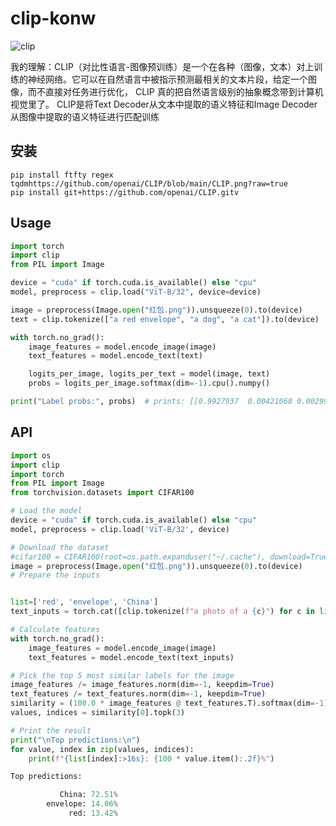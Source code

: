 # clip-konw
![clip](https://github.com/openai/CLIP/blob/main/CLIP.png?raw=true "clip")

我的理解：CLIP（对比性语言-图像预训练）是一个在各种（图像，文本）对上训练的神经网络。它可以在自然语言中被指示预测最相关的文本片段，给定一个图像，而不直接对任务进行优化， CLIP 真的把自然语言级别的抽象概念带到计算机视觉里了。
CLIP是将Text Decoder从文本中提取的语义特征和Image Decoder从图像中提取的语义特征进行匹配训练

## 安装
```phthon
pip install ftfty regex tqdmhttps://github.com/openai/CLIP/blob/main/CLIP.png?raw=true
pip install git+https://github.com/openai/CLIP.gitv
```
## Usage
```python
import torch
import clip
from PIL import Image

device = "cuda" if torch.cuda.is_available() else "cpu"
model, preprocess = clip.load("ViT-B/32", device=device)

image = preprocess(Image.open("红包.png")).unsqueeze(0).to(device)
text = clip.tokenize(["a red envelope", "a dog", "a cat"]).to(device)

with torch.no_grad():
    image_features = model.encode_image(image)
    text_features = model.encode_text(text)

    logits_per_image, logits_per_text = model(image, text)
    probs = logits_per_image.softmax(dim=-1).cpu().numpy()

print("Label probs:", probs)  # prints: [[0.9927937  0.00421068 0.00299572]]
```
## API
```python
import os
import clip
import torch
from PIL import Image
from torchvision.datasets import CIFAR100

# Load the model
device = "cuda" if torch.cuda.is_available() else "cpu"
model, preprocess = clip.load('ViT-B/32', device)

# Download the dataset
#cifar100 = CIFAR100(root=os.path.expanduser("~/.cache"), download=True, train=False)
image = preprocess(Image.open("红包.png")).unsqueeze(0).to(device)
# Prepare the inputs


list=['red', 'envelope', 'China']
text_inputs = torch.cat([clip.tokenize(f"a photo of a {c}") for c in list]).to(device)

# Calculate features
with torch.no_grad():
    image_features = model.encode_image(image)
    text_features = model.encode_text(text_inputs)

# Pick the top 5 most similar labels for the image
image_features /= image_features.norm(dim=-1, keepdim=True)
text_features /= text_features.norm(dim=-1, keepdim=True)
similarity = (100.0 * image_features @ text_features.T).softmax(dim=-1)
values, indices = similarity[0].topk(3)

# Print the result
print("\nTop predictions:\n")
for value, index in zip(values, indices):
    print(f"{list[index]:>16s}: {100 * value.item():.2f}%")
```
```python
Top predictions:

           China: 72.51%
        envelope: 14.06%
             red: 13.42%
```

